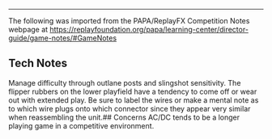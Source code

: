 ***
The following was imported from the PAPA/ReplayFX Competition Notes webpage at https://replayfoundation.org/papa/learning-center/director-guide/game-notes/#GameNotes
## Tech Notes
            
Manage difficulty through outlane posts and slingshot sensitivity. The flipper rubbers on the lower playfield have a tendency to come off or wear out with extended play. Be sure to label the wires or make a mental note as to which wire plugs onto which connector since they appear very similar when reassembling the unit.## Concerns
AC/DC tends to be a longer playing game in a competitive environment.

